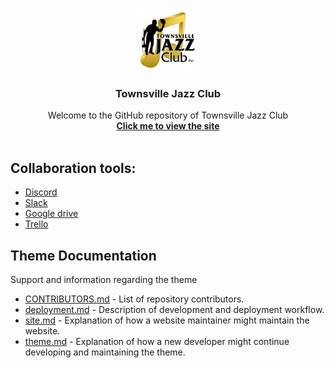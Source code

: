 <br />
<p align="center">
  <a href="https://github.com/cp3402-students/cp3402-2021-team17">
    <img src="G_logo/logo.png" alt="Logo" width="100" height="100">
  </a>

<h3 align="center">Townsville Jazz Club</h3>

  <p align="center">
    Welcome to the GitHub repository of Townsville Jazz Club
    <br /> 
    <a href="https://tsvjazzclub.site/"><strong>Click me to view the site</strong></a>
    <br />
    <br />
</p>

## Collaboration tools:

- [Discord](https://discord.gg/XMKqTSyNhd)
  <br/>
- [Slack](https://app.slack.com/client/T0C3E7EP2/G0VCUFW0M/thread/C0K0UUFN2-1615507197.020300)
  <br/>
- [Google drive](https://docs.google.com/document/d/1Hfi_m2LVXHYK-GZh1MP_wYeHY1dKXG9PmK7ZDUn299U/edit)
  <br/>
- [Trello](https://trello.com/b/ldL0BLoM/team-17-web-dev)
  <br/>

## Theme Documentation

Support and information regarding the theme

* [CONTRIBUTORS.md](CONTRIBUTORS.md) - List of repository contributors.
* [deployment.md](deployment.md) - Description of development and deployment workflow.
* [site.md](site.md) - Explanation of how a website maintainer might maintain the website.
* [theme.md](theme.md) - Explanation of how a new developer might continue developing and maintaining the theme.